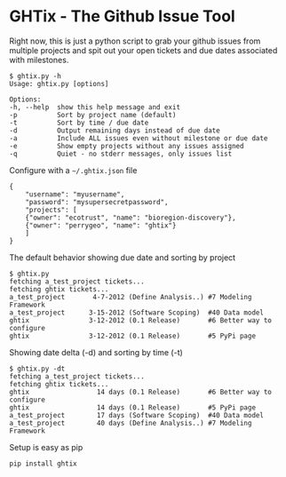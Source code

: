 # GHTix - The Github Issue Tool

Right now, this is just a python script to grab your github issues from 
multiple projects and spit out your open tickets and due dates associated with milestones.

    $ ghtix.py -h
    Usage: ghtix.py [options]

    Options:
    -h, --help  show this help message and exit
    -p          Sort by project name (default)
    -t          Sort by time / due date
    -d          Output remaining days instead of due date
    -a          Include ALL issues even without milestone or due date
    -e          Show empty projects without any issues assigned
    -q          Quiet - no stderr messages, only issues list

Configure with a `~/.ghtix.json` file

    {
        "username": "myusername",
        "password": "mysupersecretpassword",
        "projects": [
        {"owner": "ecotrust", "name": "bioregion-discovery"},
        {"owner": "perrygeo", "name": "ghtix"}
        ]
    }

The default behavior showing due date and sorting by project

    $ ghtix.py
    fetching a_test_project tickets...
    fetching ghtix tickets...
    a_test_project       4-7-2012 (Define Analysis..) #7 Modeling Framework
    a_test_project      3-15-2012 (Software Scoping)  #40 Data model 
    ghtix               3-12-2012 (0.1 Release)       #6 Better way to configure
    ghtix               3-12-2012 (0.1 Release)       #5 PyPi page

Showing date delta (-d) and sorting by time (-t)

    $ ghtix.py -dt
    fetching a_test_project tickets...
    fetching ghtix tickets...
    ghtix                 14 days (0.1 Release)       #6 Better way to configure
    ghtix                 14 days (0.1 Release)       #5 PyPi page
    a_test_project        17 days (Software Scoping)  #40 Data model 
    a_test_project        40 days (Define Analysis..) #7 Modeling Framework

Setup is easy as pip 

    pip install ghtix
